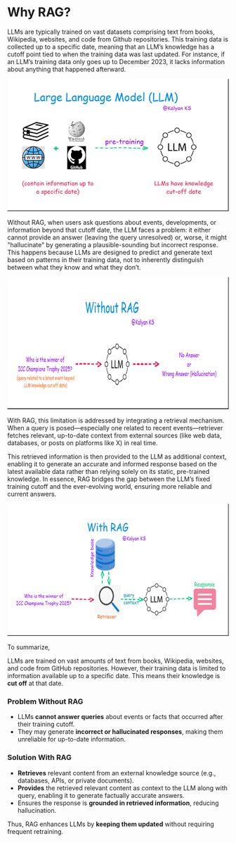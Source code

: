 # Why RAG?


LLMs are typically trained on vast datasets comprising text from books, Wikipedia, websites, and code from Github repositories. This training data is collected up to a specific date, meaning that an LLM’s knowledge has a cutoff point tied to when the training data was last updated. For instance, if an LLM’s training data only goes up to December 2023, it lacks information about anything that happened afterward.

<p align="center">
    <img src="images/Why_RAG-1.gif" alt="LLM drawbacks" width="600" height="300">
</p>


Without RAG, when users ask questions about events, developments, or information beyond that cutoff date, the LLM faces a problem: it either cannot provide an answer (leaving the query unresolved) or, worse, it might "hallucinate" by generating a plausible-sounding but incorrect response. This happens because LLMs are designed to predict and generate text based on patterns in their training data, not to inherently distinguish between what they know and what they don’t.

<p align="center">
    <img src="images/Why_RAG-2.gif" alt="without RAG" width="600" height="300">
</p>

With RAG, this limitation is addressed by integrating a retrieval mechanism. When a query is posed—especially one related to recent events—retriever  fetches relevant, up-to-date context from external sources (like web data, databases, or posts on platforms like X) in real time. 

This retrieved information is then provided to the LLM as additional context, enabling it to generate an accurate and informed response based on the latest available data rather than relying solely on its static, pre-trained knowledge. In essence, RAG bridges the gap between the LLM’s fixed training cutoff and the ever-evolving world, ensuring more reliable and current answers.

<p align="center">
    <img src="images/Why_RAG-3.gif" alt="without RAG" width="600" height="300">
</p>

To summarize,

LLMs are  trained on vast amounts of text from books, Wikipedia, websites, and code from GitHub repositories. However, their training data is limited to information available up to a specific date. This means their knowledge is **cut off** at that date.

### **Problem Without RAG**

- LLMs **cannot answer queries** about events or facts that occurred after their training cutoff.
- They may generate **incorrect or hallucinated responses**, making them unreliable for up-to-date information.

### **Solution With RAG**

- **Retrieves** relevant content from an external knowledge source (e.g., databases, APIs, or private documents).
- **Provides**  the retrieved relevant content as context to the LLM along with query, enabling it to generate factually accurate answers.
- Ensures the response is **grounded in retrieved information**, reducing hallucination.

Thus, RAG enhances LLMs by **keeping them updated** without requiring frequent retraining.